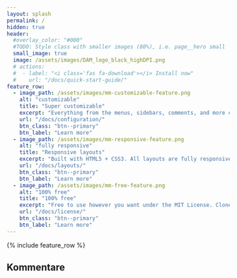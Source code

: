 ```yaml
---
layout: splash
permalink: /
hidden: true
header:
  #overlay_color: "#000"
  #TODO: Style class with smaller images (80%), i.e. page__hero small
  small_image: true
  image: /assets/images/DAM_logo_black_highDPI.png
  # actions:
  #  - label: "<i class='fas fa-download'></i> Install now"
  #    url: "/docs/quick-start-guide/"
feature_row:
  - image_path: /assets/images/mm-customizable-feature.png
    alt: "customizable"
    title: "Super customizable"
    excerpt: "Everything from the menus, sidebars, comments, and more can be configured or set with YAML Front Matter."
    url: "/docs/configuration/"
    btn_class: "btn--primary"
    btn_label: "Learn more"
  - image_path: /assets/images/mm-responsive-feature.png
    alt: "fully responsive"
    title: "Responsive layouts"
    excerpt: "Built with HTML5 + CSS3. All layouts are fully responsive with helpers to augment your content."
    url: "/docs/layouts/"
    btn_class: "btn--primary"
    btn_label: "Learn more"
  - image_path: /assets/images/mm-free-feature.png
    alt: "100% free"
    title: "100% free"
    excerpt: "Free to use however you want under the MIT License. Clone it, fork it, customize it... whatever!"
    url: "/docs/license/"
    btn_class: "btn--primary"
    btn_label: "Learn more"      
---
```


{% include feature_row %}

<h2 id="page-title" class="page__title p-name" itemprop="headline">
Kommentare
</h2>

<script defer src="https://85.215.39.85/js/commento.js"></script>
<div id="commento"></div>